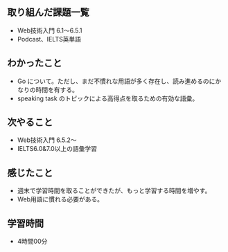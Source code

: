 ## 取り組んだ課題一覧
- Web技術入門 6.1〜6.5.1
- Podcast、IELTS英単語
## わかったこと
- Go について。ただし、まだ不慣れな用語が多く存在し、読み進めるのにかなりの時間を有する。
- speaking task のトピックによる高得点を取るための有効な語彙。
## 次やること
- Web技術入門 6.5.2〜
- IELTS6.0&7.0以上の語彙学習
## 感じたこと
- 週末で学習時間を取ることができたが、もっと学習する時間を増やす。
- Web用語に慣れる必要がある。
## 学習時間
- 4時間00分
